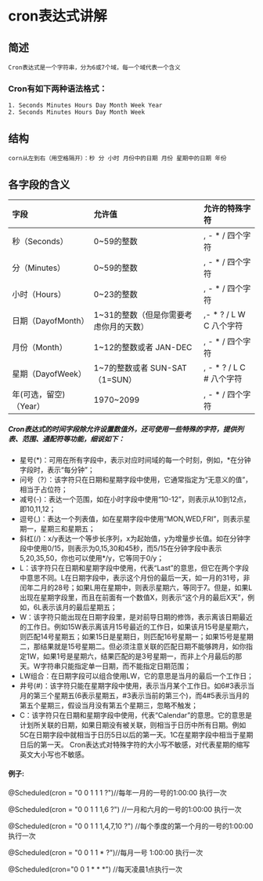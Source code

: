 # cron表达式讲解
## 简述
    Cron表达式是一个字符串，分为6或7个域，每一个域代表一个含义
### Cron有如下两种语法格式：
    1. Seconds Minutes Hours Day Month Week Year
    2. Seconds Minutes Hours Day Month Week
## 结构
    corn从左到右（用空格隔开）：秒 分 小时 月份中的日期 月份 星期中的日期 年份
## 各字段的含义
| 字段|	允许值|	允许的特殊字符 |
|:------|:------|:------|
| 秒（Seconds） | 0~59的整数	| , - * /    四个字符 |
| 分（Minutes） |	0~59的整数	| , - * /    四个字符 |
| 小时（Hours） |	0~23的整数	| , - * /    四个字符 |
| 日期（DayofMonth） |	1~31的整数（但是你需要考虑你月的天数）	|,- * ? / L W C     八个字符 |
| 月份（Month） |	1~12的整数或者 JAN-DEC	| , - * /    四个字符 |
| 星期（DayofWeek） |	1~7的整数或者 SUN-SAT （1=SUN）	| , - * ? / L C #     八个字符 |
| 年(可选，留空)（Year） |	1970~2099	| , - * /    四个字符 |

##### Cron表达式的时间字段除允许设置数值外，还可使用一些特殊的字符，提供列表、范围、通配符等功能，细说如下：
+ 星号(\*)：可用在所有字段中，表示对应时间域的每一个时刻，例如，\*在分钟字段时，表示“每分钟”；
+ 问号（?）：该字符只在日期和星期字段中使用，它通常指定为“无意义的值”，相当于占位符；
+ 减号(\-)：表达一个范围，如在小时字段中使用“10-12”，则表示从10到12点，即10,11,12；
+ 逗号(,)：表达一个列表值，如在星期字段中使用“MON,WED,FRI”，则表示星期一，星期三和星期五；
+ 斜杠(/)：x/y表达一个等步长序列，x为起始值，y为增量步长值。如在分钟字段中使用0/15，则表示为0,15,30和45秒，而5/15在分钟字段中表示5,20,35,50，你也可以使用*/y，它等同于0/y；
+ L：该字符只在日期和星期字段中使用，代表“Last”的意思，但它在两个字段中意思不同。L在日期字段中，表示这个月份的最后一天，如一月的31号，非闰年二月的28号；如果L用在星期中，则表示星期六，等同于7。但是，如果L出现在星期字段里，而且在前面有一个数值X，则表示“这个月的最后X天”，例如，6L表示该月的最后星期五；
+ W：该字符只能出现在日期字段里，是对前导日期的修饰，表示离该日期最近的工作日。例如15W表示离该月15号最近的工作日，如果该月15号是星期六，则匹配14号星期五；如果15日是星期日，则匹配16号星期一；如果15号是星期二，那结果就是15号星期二。但必须注意关联的匹配日期不能够跨月，如你指定1W，如果1号是星期六，结果匹配的是3号星期一，而非上个月最后的那天。W字符串只能指定单一日期，而不能指定日期范围；
+ LW组合：在日期字段可以组合使用LW，它的意思是当月的最后一个工作日；
+ 井号(#)：该字符只能在星期字段中使用，表示当月某个工作日。如6#3表示当月的第三个星期五(6表示星期五，#3表示当前的第三个)，而4#5表示当月的第五个星期三，假设当月没有第五个星期三，忽略不触发；
+  C：该字符只在日期和星期字段中使用，代表“Calendar”的意思。它的意思是计划所关联的日期，如果日期没有被关联，则相当于日历中所有日期。例如5C在日期字段中就相当于日历5日以后的第一天。1C在星期字段中相当于星期日后的第一天。
Cron表达式对特殊字符的大小写不敏感，对代表星期的缩写英文大小写也不敏感。

#### 例子:
@Scheduled(cron = "0 0 1 1 1 ?")//每年一月的一号的1:00:00 执行一次
 
@Scheduled(cron = "0 0 1  1 1,6 ?") //一月和六月的一号的1:00:00 执行一次
 
@Scheduled(cron = "0 0 1  1 1,4,7,10 ?") //每个季度的第一个月的一号的1:00:00 执行一次
 
@Scheduled(cron = "0 0 1  1 * ?")//每月一号 1:00:00 执行一次

@Scheduled(cron="0 0 1 * * *") //每天凌晨1点执行一次
